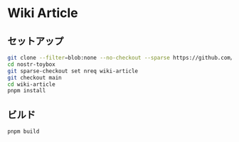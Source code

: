 # Wiki Article

## セットアップ

```bash
git clone --filter=blob:none --no-checkout --sparse https://github.com/AsaiToshiya/nostr-toybox.git
cd nostr-toybox
git sparse-checkout set nreq wiki-article
git checkout main
cd wiki-article
pnpm install
```

## ビルド

```bash
pnpm build
```
